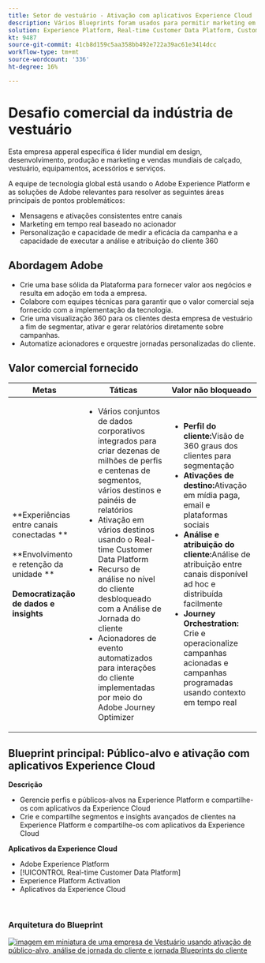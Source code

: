 ```yaml
---
title: Setor de vestuário - Ativação com aplicativos Experience Cloud
description: Vários Blueprints foram usados para permitir marketing em tempo real, ativação entre canais e análise entre canais.
solution: Experience Platform, Real-time Customer Data Platform, Customer Journey Analytics, Journey Orchestration
kt: 9487
source-git-commit: 41cb8d159c5aa358bb492e722a39ac61e3414dcc
workflow-type: tm+mt
source-wordcount: '336'
ht-degree: 16%

---
```



# Desafio comercial da indústria de vestuário

Esta empresa apperal específica é líder mundial em design, desenvolvimento, produção e marketing e vendas mundiais de calçado, vestuário, equipamentos, acessórios e serviços.

A equipe de tecnologia global está usando o Adobe Experience Platform e as soluções de Adobe relevantes para resolver as seguintes áreas principais de pontos problemáticos:

* Mensagens e ativações consistentes entre canais
* Marketing em tempo real baseado no acionador
* Personalização e capacidade de medir a eficácia da campanha e a capacidade de executar a análise e atribuição do cliente 360

## Abordagem Adobe

* Crie uma base sólida da Plataforma para fornecer valor aos negócios e resulta em adoção em toda a empresa.
* Colabore com equipes técnicas para garantir que o valor comercial seja fornecido com a implementação da tecnologia.
* Crie uma visualização 360 para os clientes desta empresa de vestuário a fim de segmentar, ativar e gerar relatórios diretamente sobre campanhas.
* Automatize acionadores e orquestre jornadas personalizadas do cliente.

## Valor comercial fornecido

| Metas | Táticas | Valor não bloqueado |
|---|---|---|
| **Experiências entre canais conectadas **<br></br>**Envolvimento e retenção da unidade **<br></br>**Democratização de dados e insights**</ul> | <ul><li>Vários conjuntos de dados corporativos integrados para criar dezenas de milhões de perfis e centenas de segmentos, vários destinos e painéis de relatórios</li><li>Ativação em vários destinos usando o Real-time Customer Data Platform</li><li>Recurso de análise no nível do cliente desbloqueado com a Análise de Jornada do cliente</li><li>Acionadores de evento automatizados para interações do cliente implementadas por meio do Adobe Journey Optimizer</li></ul> | <ul><li><strong> Perfil do cliente:</strong>Visão de 360 graus dos clientes para segmentação</li><li><strong>Ativações de destino:</strong>Ativação em mídia paga, email e plataformas sociais</li><li><strong>Análise e atribuição do cliente:</strong>Análise de atribuição entre canais disponível ad hoc e distribuída facilmente<li><strong>Journey Orchestration:</strong> Crie e operacionalize campanhas acionadas e campanhas programadas usando contexto em tempo real</li></ul> |

## Blueprint principal: Público-alvo e ativação com aplicativos Experience Cloud

<strong>Descrição</strong>
<ul><li>Gerencie perfis e públicos-alvos na Experience Platform e compartilhe-os com aplicativos da Experience Cloud</li><li>Crie e compartilhe segmentos e insights avançados de clientes na Experience Platform e compartilhe-os com aplicativos da Experience Cloud</li></ul>

<strong>Aplicativos da Experience Cloud</strong>
<ul><li>Adobe Experience Platform</li><li>[!UICONTROL Real-time Customer Data Platform]</li><li>Experience Platform Activation</li><li>Aplicativos da Experience Cloud</li></ul> 
<br>

### Arquitetura do Blueprint

<a href="https://experienceleague.adobe.com/docs/blueprints-learn/architecture/audience-activation/platform-and-applications.html?lang=pt-BR"><img alt="imagem em miniatura de uma empresa de Vestuário usando ativação de público-alvo, análise de jornada do cliente e jornada Blueprints do cliente" src="https://experienceleague.adobe.com/docs/blueprints-learn/assets/aep+apps_vertical.svg?lang=en"/></a>




